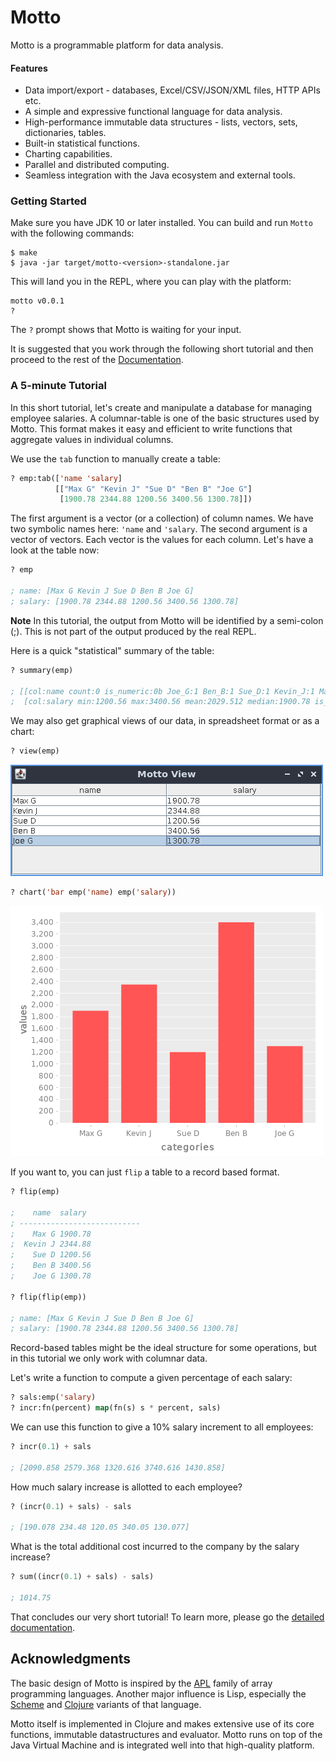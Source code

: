 # Motto

Motto is a programmable platform for data analysis.

#### Features

 - Data import/export - databases, Excel/CSV/JSON/XML files, HTTP APIs etc.
 - A simple and expressive functional language for data analysis.
 - High-performance immutable data structures - lists, vectors, sets, dictionaries, tables.
 - Built-in statistical functions.
 - Charting capabilities.
 - Parallel and distributed computing.
 - Seamless integration with the Java ecosystem and external tools.

### Getting Started

Make sure you have JDK 10 or later installed. You can build and run `Motto` with the following commands:

```
$ make
$ java -jar target/motto-<version>-standalone.jar
```

This will land you in the REPL, where you can play with the platform:

```
motto v0.0.1
?
```

The `?` prompt shows that Motto is waiting for your input.

It is suggested that you work through the following short tutorial and then
proceed to the rest of the [Documentation](docs/index.md).

### A 5-minute Tutorial

In this short tutorial, let's create and manipulate a database for managing employee salaries.
A columnar-table is one of the basic structures used by Motto. This format makes it easy and efficient to
write functions that aggregate values in individual columns.

We use the `tab` function to manually create a table:

```lisp
? emp:tab(['name 'salary]
          [["Max G" "Kevin J" "Sue D" "Ben B" "Joe G"]
           [1900.78 2344.88 1200.56 3400.56 1300.78]])
```

The first argument is a vector (or a collection) of column names. We have two symbolic names here: `'name` and `'salary`.
The second argument is a vector of vectors. Each vector is the values for each column.
Let's have a look at the table now:

```lisp
? emp

; name: [Max G Kevin J Sue D Ben B Joe G]
; salary: [1900.78 2344.88 1200.56 3400.56 1300.78]
```

**Note** In this tutorial, the output from Motto will be identified by a semi-colon (;).
This is not part of the output produced by the real REPL.

Here is a quick "statistical" summary of the table:

```lisp
? summary(emp)

; [[col:name count:0 is_numeric:0b Joe_G:1 Ben_B:1 Sue_D:1 Kevin_J:1 Max_G:1]
;  [col:salary min:1200.56 max:3400.56 mean:2029.512 median:1900.78 is_numeric:1b]]
```

We may also get graphical views of our data, in spreadsheet format or as a chart:

```lisp
? view(emp)
```
![employee data](docs/images/saldat.png)

```lisp
? chart('bar emp('name) emp('salary))
```

![employee chart](docs/images/salchart.png)

If you want to, you can just `flip` a table to a record based format.

```lisp
? flip(emp)

;    name  salary
; ---------------------------
;    Max G 1900.78
;  Kevin J 2344.88
;    Sue D 1200.56
;    Ben B 3400.56
;    Joe G 1300.78

? flip(flip(emp))

; name: [Max G Kevin J Sue D Ben B Joe G]
; salary: [1900.78 2344.88 1200.56 3400.56 1300.78]
```

Record-based tables might be the ideal structure for
some operations, but in this tutorial we only work with columnar data.

Let's write a function to compute a given percentage of each salary:

```lisp
? sals:emp('salary)
? incr:fn(percent) map(fn(s) s * percent, sals)
```

We can use this function to give a 10% salary increment to all employees:

```lisp
? incr(0.1) + sals

; [2090.858 2579.368 1320.616 3740.616 1430.858]
```

How much salary increase is allotted to each employee?

```lisp
? (incr(0.1) + sals) - sals

; [190.078 234.48 120.05 340.05 130.077]
```

What is the total additional cost incurred to the company by the salary increase?

```lisp
? sum((incr(0.1) + sals) - sals)

; 1014.75
```

That concludes our very short tutorial!
To learn more, please go the [detailed documentation](docs/index.md).

## Acknowledgments

The basic design of Motto is inspired by the <a href="https://en.wikipedia.org/wiki/APL_(programming_language)" target="_blank">APL</a>
family of array programming languages. Another major influence is Lisp,
especially the <a href="https://en.wikipedia.org/wiki/Scheme_%28programming_language%29" target="_blank">Scheme</a>
and <a href="https://clojure.org/" target="_blank">Clojure</a> variants of that language.

Motto itself is implemented in Clojure and makes extensive use of its core functions, immutable datastructures and evaluator.
Motto runs on top of the Java Virtual Machine and is integrated well into that high-quality platform.